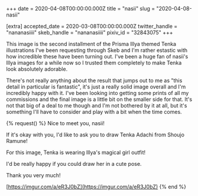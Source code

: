 +++
date = 2020-04-08T00:00:00.000Z
title = "nasii"
slug = "2020-04-08-nasii"

[extra]
accepted_date = 2020-03-08T00:00:00.000Z
twitter_handle = "nananasiiii"
skeb_handle = "nananasiiii"
pixiv_id = "32843075"
+++

This image is the second installment of the Prisma Illya themed Tenka illustrations I've been requesting through Skeb and I'm rather estastic with how incredible these have been turning out. I've been a huge fan of nasii's Illya images for a while now so I trusted them completely to make Tenka look absolutely adorable.

There's not really anything about the result that jumps out to me as "this detail in particular is fantastic", it's just a really solid image overall and I'm incredibly happy with it. I've been looking into getting some prints of all my commissions and the final image is a little bit on the smaller side for that. It's not that big of a deal to me though and I'm not bothered by it at all, but it's something I'll have to consider and play with a bit when the time comes.

{% request() %}
Nice to meet you, nasii!

If it's okay with you, I'd like to ask you to draw Tenka Adachi from Shoujo Ramune!

For this image, Tenka is wearing Illya's magical girl outfit!

I'd be really happy if you could draw her in a cute pose.

Thank you very much!

[https://imgur.com/a/eR3J0bZ](https://imgur.com/a/eR3J0bZ)
{% end %}